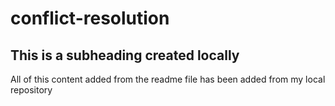# conflict-resolution

## This is a subheading created locally

All of this content added from the readme file has been added from my local repository